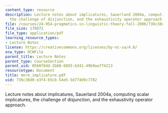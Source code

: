 ```yaml
---
content_type: resource
description: Lecture notes about implicatures, Sauerland 2004a, computing scalar implicatures,
  the challenge of disjunction, and the exhaustivity operator approach.
file: /courses/24-954-pragmatics-in-linguistic-theory-fall-2006/736c38d0e3f465cb54e55d774d9c7782_more_implicature.pdf
file_size: 178872
file_type: application/pdf
learning_resource_types:
- Lecture Notes
license: https://creativecommons.org/licenses/by-nc-sa/4.0/
ocw_type: OCWFile
parent_title: Lecture Notes
parent_type: CourseSection
parent_uid: 0560f8dd-2b68-6893-b341-49b9aaf74213
resourcetype: Document
title: more_implicature.pdf
uid: 736c38d0-e3f4-65cb-54e5-5d774d9c7782
---
```

Lecture notes about implicatures, Sauerland 2004a, computing scalar implicatures, the challenge of disjunction, and the exhaustivity operator approach.